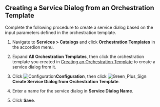 ## Creating a Service Dialog from an Orchestration Template

Complete the following procedure to create a service dialog based on the
input parameters defined in the orchestration template.

1.  Navigate to **Services > Catalogs** and click **Orchestration Templates** in the accordion menu.

2.  Expand **All Orchestration Templates**, then click the orchestration
    template you created in
    [Creating an Orchestration Template](../service_provisioning_using_an_orchestration_template/index.html#creating-an-orchestration-template) to create a service dialog from it.

3.  Click ![Configuration](../images/1847.png)**Configuration**, then
    click ![Green\_Plus\_Sign](../images/1848.png)**Create Service Dialog
    from Orchestration Template**.

4.  Enter a name for the service dialog in **Service Dialog Name**.

5.  Click **Save**.
